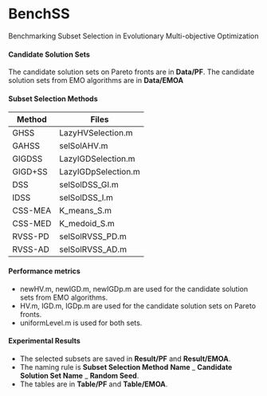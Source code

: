 # BenchSS

Benchmarking Subset Selection in Evolutionary Multi-objective Optimization

#### Candidate Solution Sets

The candidate solution sets on Pareto fronts are in **Data/PF**. The candidate solution sets from EMO algorithms are in **Data/EMOA**

#### Subset Selection Methods 

| Method  | Files               |
| ------- | ------------------- |
| GHSS    | LazyHVSelection.m   |
| GAHSS   | selSolAHV.m         |
| GIGDSS  | LazyIGDSelection.m  |
| GIGD+SS | LazyIGDpSelection.m |
| DSS     | selSolDSS_GI.m      |
| IDSS    | selSolDSS_I.m       |
| CSS-MEA | K_means_S.m         |
| CSS-MED | K_medoid_S.m        |
| RVSS-PD | selSolRVSS_PD.m     |
| RVSS-AD | selSolRVSS_AD.m     |

#### Performance metrics

- newHV.m, newIGD.m, newIGDp.m are used for the  candidate solution sets from EMO algorithms.
- HV.m, IGD.m, IGDp.m are used for the candidate solution sets on Pareto fronts.
- uniformLevel.m is used for both sets.

#### Experimental Results

- The selected subsets are saved in **Result/PF** and **Result/EMOA**.
- The naming rule is **Subset Selection Method** **Name** _ **Candidate Solution Set Name**  _  **Random Seed**.
- The tables are in **Table/PF** and **Table/EMOA**.
